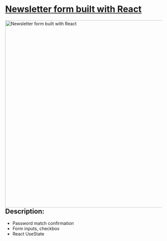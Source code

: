 # [Newsletter form built with React](https://frontendella.github.io/Newsletter_form_React/)


[<img width="600" align="right" alt="Newsletter form built with React" src="https://user-images.githubusercontent.com/82247833/202877482-0a9ce627-840a-4534-bc51-3d0c324bf423.png">]((https://frontendella.github.io/Newsletter_form_React/))

## Description: 

* Password match confirmation
* Form inputs, checkbox
* React UseState
